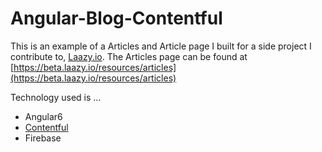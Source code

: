 # Angular-Blog-Contentful

This is an example of a Articles and Article page I built for a side project I contribute to, [Laazy.io](Laazy.io). The Articles page can be found at [https://beta.laazy.io/resources/articles](https://beta.laazy.io/resources/articles)

Technology used is ...
  - Angular6
  - [Contentful](https://www.contentful.com/)
  - Firebase